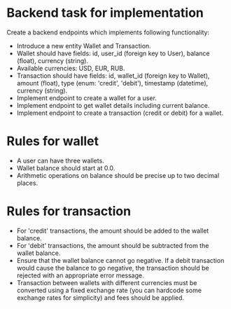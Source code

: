 # Backend task for implementation

Create a backend endpoints which implements following functionality:

- Introduce a new entity Wallet and Transaction.
- Wallet should have fields: id, user_id (foreign key to User), balance (float), currency (string).
- Available currencies: USD, EUR, RUB.
- Transaction should have fields: id, wallet_id (foreign key to Wallet), amount (float), type (enum: 'credit', 'debit'), timestamp (datetime), currency (string).
- Implement endpoint to create a wallet for a user.
- Implement endpoint to get wallet details including current balance.
- Implement endpoint to create a transaction (credit or debit) for a wallet.

# Rules for wallet

- A user can have three wallets.
- Wallet balance should start at 0.0.
- Arithmetic operations on balance should be precise up to two decimal places.

# Rules for transaction

- For 'credit' transactions, the amount should be added to the wallet balance.
- For 'debit' transactions, the amount should be subtracted from the wallet balance.
- Ensure that the wallet balance cannot go negative. If a debit transaction would cause the balance to go negative, the transaction should be rejected with an appropriate error message.
- Transaction between wallets with different currencies must be converted using a fixed exchange rate (you can hardcode some exchange rates for simplicity) and fees should be applied.
